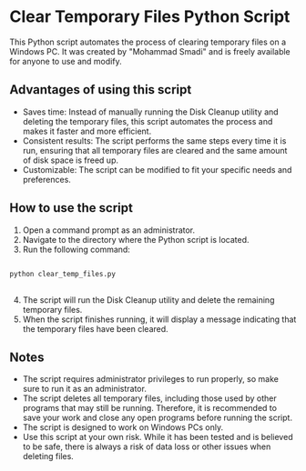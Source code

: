 # Clear Temporary Files Python Script

This Python script automates the process of clearing temporary files on a Windows PC. It was created by "Mohammad Smadi" and is freely available for anyone to use and modify.

## Advantages of using this script

* Saves time: Instead of manually running the Disk Cleanup utility and deleting the temporary files, this script automates the process and makes it faster and more efficient.
* Consistent results: The script performs the same steps every time it is run, ensuring that all temporary files are cleared and the same amount of disk space is freed up.
* Customizable: The script can be modified to fit your specific needs and preferences.

## How to use the script

1. Open a command prompt as an administrator.
2. Navigate to the directory where the Python script is located.
3. Run the following command:
<pre copy>
<code>
python clear_temp_files.py
</code>
</pre>
4. The script will run the Disk Cleanup utility and delete the remaining temporary files.
5. When the script finishes running, it will display a message indicating that the temporary files have been cleared.

## Notes

* The script requires administrator privileges to run properly, so make sure to run it as an administrator.
* The script deletes all temporary files, including those used by other programs that may still be running. Therefore, it is recommended to save your work and close any open programs before running the script.
* The script is designed to work on Windows PCs only.
* Use this script at your own risk. While it has been tested and is believed to be safe, there is always a risk of data loss or other issues when deleting files.